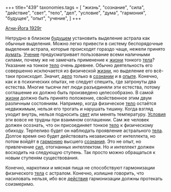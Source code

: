 +++
title="439"
taxonomies.tags = [
 "жизнь",
 "сознание",
 "сила",
 "действие",
 "свет",
 "тело",
 "дел",
 "условие",
 "дума",
 "гармония",
 "будущее",
 "опыт",
 "учение",
]
+++

[Агни-Йога 1929г](/agni/1929)

Нетрудно в близком [будущем](/tags/будущее) установить выделение астрала как обычные выделения. Можно легко привести в систему беспорядочные выделения астрала, которые происходят гораздо чаще, нежели принято [думать](/tags/дума). [Учение](/tags/учение) предусматривает пользование всеми наличными силами, почему же не замечать применение к [жизни](/tags/жизнь) тонкого [тела](/tags/[тело](/tags/тело))? Указание на тонкое [тело](/tags/тело) очень древнее. Обычно деятельность его совершенно исключается из физической [жизни](/tags/жизнь), но выделение его всё-таки происходит. Значит, [дело](/tags/дел) только в [сознании](/tags/сознание) и в [опыте](/tags/опыт). Конечно, как и в психических опытах, не следует спешить, где затронуты два естества. Многие тысячи лет люди разъединяли эти естества, потому соглашение их должно быть произведено целесообразно. В самой [жизни](/tags/жизнь) должно быть принято положение, свойственное этим двум различным состояниям. Например, когда физическое [тело](/tags/тело) остаётся недвижимым, нельзя его трогать и нарушать тишину. Когда взгляд уходит внутрь, нельзя подносить [свет](/tags/свет) или менять температуру. [Условия](/tags/условие) эти вовсе не трудны при взаимном соглашении. Сам же человек должен осознать, что он присоединяет тонкое [тело](/tags/тело) к физическому обиходу. Терпеливо будет он наблюдать проявление астрального [тела](/tags/[тело](/tags/тело)). Долгое время оно будет действовать независимо от интеллекта, но потом войдёт в [гармонию](/tags/гармония) высшего [сознания](/tags/сознание). Это не опыт, но привлечение [сил](/tags/сила), отогнанных интеллектом. Но и интеллект должен восходить на следующую ступень. Так просто можно обращаться к новым ступеням существования.   

Конечно, наркотики и мясная пища не способствуют гармонизации физического [тела](/tags/[тело](/tags/тело)) с астралом. Конечно, излишне говорить, что насиловать нельзя, ибо все [действия](/tags/действие) гармонизации должны протекать соизмеримо.